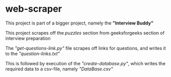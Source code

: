 # web-scraper

This project is part of a bigger project, namely the **"Interview Buddy"**

This project scrapes off the *puzzles* section from geeksforgeeks section of interview preparation

The *"get-questions-link.py"* file scrapes off links for questions, and writes it to the *"question-links.txt"*

This is followed by execution of the *"create-database.py"*, which writes the required data to a csv-file, namely *"DataBase.csv"*